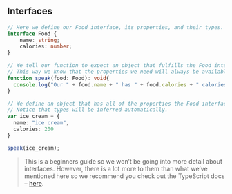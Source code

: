 ## Interfaces

```ts
// Here we define our Food interface, its properties, and their types.
interface Food {
    name: string;
    calories: number;
}

// We tell our function to expect an object that fulfills the Food interface.
// This way we know that the properties we need will always be available.
function speak(food: Food): void{
  console.log("Our " + food.name + " has " + food.calories + " calories.");
}

// We define an object that has all of the properties the Food interface expects.
// Notice that types will be inferred automatically.
var ice_cream = {
  name: "ice cream",
  calories: 200
}

speak(ice_cream);
```

> This is a beginners guide so we won’t be going into more detail about interfaces. However, there is a lot more to them than what we’ve mentioned here so we recommend you check out the TypeScript docs – [here](http://www.typescriptlang.org/docs/handbook/interfaces.html).
